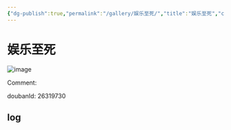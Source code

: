 ```yaml
---
{"dg-publish":true,"permalink":"/gallery/娱乐至死/","title":"娱乐至死","created":"2025-05-31T15:48:44.948+08:00"}
---
```



# 娱乐至死

![image](https://hiraeth-picbed.oss-cn-beijing.aliyuncs.com/20250531154844.webp)

Comment: 



doubanId: 26319730

## log

